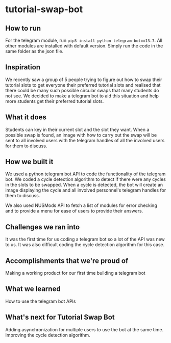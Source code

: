 # tutorial-swap-bot

## How to run
For the telegram module, run `pip3 install python-telegram-bot==13.7`. All other modules are installed with default version. Simply run the code in the same folder as the json file.

## Inspiration
We recently saw a group of 5 people trying to figure out how to swap their tutorial slots to get everyone their preferred tutorial slots and realised that there could be many such possible circular swaps that many students do not see. We decided to make a telegram bot to aid this situation and help more students get their preferred tutorial slots.

## What it does
Students can key in their current slot and the slot they want. When a possible swap is found, an image with how to carry out the swap will be sent to all involved users with the telegram handles of all the involved users for them to discuss.

## How we built it
We used a python telegram bot API to code the functionality of the telegram bot. We coded a cycle detection algorithm to detect if there were any cycles in the slots to be swapped. When a cycle is detected, the bot will create an image displaying the cycle and all involved personnel's telegram handles for them to discuss.

We also used NUSMods API to fetch a list of modules for error checking and to provide a menu for ease of users to provide their answers. 

## Challenges we ran into
It was the first time for us coding a telegram bot so a lot of the API was new to us. It was also difficult coding the cycle detection algorithm for this case.

## Accomplishments that we're proud of
Making a working product for our first time building a telegram bot

## What we learned
How to use the telegram bot APIs

## What's next for Tutorial Swap Bot
Adding asynchronization for multiple users to use the bot at the same time. Improving the cycle detection algorithm.

